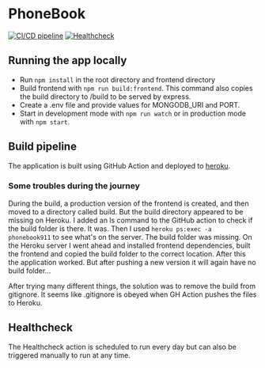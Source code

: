 # PhoneBook
[![CI/CD pipeline](https://github.com/thomsva/PhoneBook/actions/workflows/ci-cd-pipeline.yml/badge.svg)](https://github.com/thomsva/PhoneBook/actions/workflows/ci-cd-pipeline.yml) [![Healthcheck](https://github.com/thomsva/PhoneBook/actions/workflows/healthcheck.yml/badge.svg)](https://github.com/thomsva/PhoneBook/actions/workflows/healthcheck.yml)

## Running the app locally
- Run `npm install` in the root directory and frontend directory
- Build frontend with `npm run build:frontend`. This command also copies the build directory to /build to be served by express. 
- Create a .env file and provide values for MONGODB_URI and PORT.
- Start in development mode with `npm run watch` or in production mode with `npm start`.

## Build pipeline
The application is built using GitHub Action and deployed to [heroku](https://phonebook911.herokuapp.com/). 
### Some troubles during the journey
During the build, a production version of the frontend is created, and then moved to a directory called build. But the build directory appeared to be missing on Heroku. I added an ls command to the GitHub action to check if the build folder is there. It was. Then I used `heroku ps:exec -a phonebook911` to see what's on the server. The build folder was missing. On the Heroku server I went ahead and installed frontend dependencies, built the frontend and copied the build folder to the correct location. After this the application worked. But after pushing a new version it will again have no build folder... 

After trying many different things, the solution was to remove the build from gitignore. It seems like .gitignore is obeyed when GH Action pushes the files to Heroku. 

## Healthcheck
The Healthcheck action is scheduled to run every day but can also be triggered manually to run at any time. 